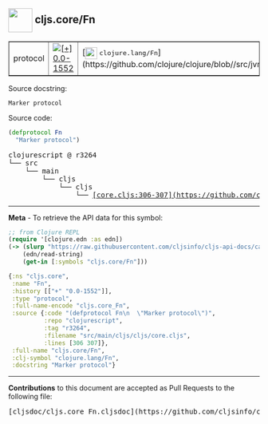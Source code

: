 ## <img width="48px" valign="middle" src="http://i.imgur.com/Hi20huC.png"> cljs.core/Fn

 <table border="1">
<tr>

<td>protocol</td>
<td><a href="https://github.com/cljsinfo/cljs-api-docs/tree/0.0-1552"><img valign="middle" alt="[+] 0.0-1552" src="https://img.shields.io/badge/+-0.0--1552-lightgrey.svg"></a> </td>
<td>
[<img height="24px" valign="middle" src="http://i.imgur.com/1GjPKvB.png"> <samp>clojure.lang/Fn</samp>](https://github.com/clojure/clojure/blob//src/jvm/clojure/lang/Fn.java)
</td>
</tr>
</table>





Source docstring:

```
Marker protocol
```

Source code:

```clj
(defprotocol Fn
  "Marker protocol")
```

 <pre>
clojurescript @ r3264
└── src
    └── main
        └── cljs
            └── cljs
                └── <ins>[core.cljs:306-307](https://github.com/clojure/clojurescript/blob/r3264/src/main/cljs/cljs/core.cljs#L306-L307)</ins>
</pre>


---

__Meta__ - To retrieve the API data for this symbol:

```clj
;; from Clojure REPL
(require '[clojure.edn :as edn])
(-> (slurp "https://raw.githubusercontent.com/cljsinfo/cljs-api-docs/catalog/cljs-api.edn")
    (edn/read-string)
    (get-in [:symbols "cljs.core/Fn"]))
```

```clj
{:ns "cljs.core",
 :name "Fn",
 :history [["+" "0.0-1552"]],
 :type "protocol",
 :full-name-encode "cljs.core_Fn",
 :source {:code "(defprotocol Fn\n  \"Marker protocol\")",
          :repo "clojurescript",
          :tag "r3264",
          :filename "src/main/cljs/cljs/core.cljs",
          :lines [306 307]},
 :full-name "cljs.core/Fn",
 :clj-symbol "clojure.lang/Fn",
 :docstring "Marker protocol"}

```

---

__Contributions__ to this document are accepted as Pull Requests to the following file:

 <pre>
[cljsdoc/cljs.core_Fn.cljsdoc](https://github.com/cljsinfo/cljs-api-docs/blob/master/cljsdoc/cljs.core_Fn.cljsdoc)
</pre>

